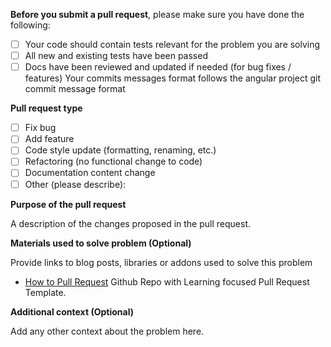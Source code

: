 
**Before you submit a pull request**, please make sure you have done the following:

- [ ] Your code should contain tests relevant for the problem you are solving
- [ ] All new and existing tests have been passed
- [ ] Docs have been reviewed and updated if needed (for bug fixes / features)
 Your commits messages format follows the angular project git commit message format
  
**Pull request type**
<!-- Please do not submit updates to dependencies unless it fixes an issue. --> 
<!-- Please try to limit your pull request to one type, submit multiple pull requests if needed. --> 
- [ ] Fix bug 
- [ ] Add feature 
- [ ] Code style update (formatting, renaming, etc.)
- [ ] Refactoring (no functional change to code)
- [ ] Documentation content change
- [ ] Other (please describe):

**Purpose of the pull request**

A description of the changes proposed in the pull request.

**Materials used to solve problem (Optional)**

Provide links to blog posts, libraries or addons used to solve this problem
- [How to Pull Request](https://github.com/flexyford/pull-request) Github Repo with Learning focused Pull Request Template.

**Additional context (Optional)**

Add any other context about the problem here.

